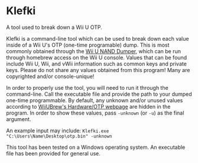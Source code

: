 # Klefki
A tool used to break down a Wii U OTP.

Klefki is a command-line tool which can be used to break down each value inside of a Wii U's OTP (one-time programable) dump. This is most commonly obtained through the [Wii U NAND Dumper](https://github.com/koolkdev/wiiu-nanddumper/releases), which can be run through homebrew access on the Wii U console. Values that can be found include Wii U, Wii, and vWii information such as common keys and private keys. Please do not share any values obtained from this program! Many are copyrighted and/or console-unique!

In order to properly use the tool, you will need to run it through the command-line. Call the executable file and provide the path to your dumped one-time programmable. By default, any unknown and/or unused values according to [WiiUBrew's Hardware/OTP webpage](https://wiiubrew.org/wiki/Hardware/OTP) are hidden in the program. In order to show these values, pass `-unknown` (or `-u`) as the final argument.

An example input may include: `Klefki.exe "C:\Users\Name\Desktop\otp.bin" -unknown`

This tool has been tested on a Windows operating system. An executable file has been provided for general use.